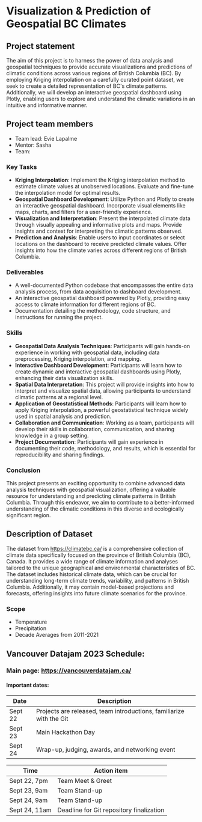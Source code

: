 # Visualization & Prediction of Geospatial BC Climates

## Project statement
The aim of this project is to harness the power of data analysis and geospatial techniques to provide accurate visualizations and predictions of climatic conditions across various regions of British Columbia (BC). By employing Kriging interpolation on a carefully curated point dataset, we seek to create a detailed representation of BC's climate patterns. Additionally, we will develop an interactive geospatial dashboard using Plotly, enabling users to explore and understand the climatic variations in an intuitive and informative manner.

## Project team members

- Team lead: Evie Lapalme
- Mentor: Sasha
- Team:

### Key Tasks
- **Kriging Interpolation**: Implement the Kriging interpolation method to estimate climate values at unobserved locations.
Evaluate and fine-tune the interpolation model for optimal results.
- **Geospatial Dashboard Development**: Utilize Python and Plotly to create an interactive geospatial dashboard.
Incorporate visual elements like maps, charts, and filters for a user-friendly experience.
- **Visualization and Interpretation**: Present the interpolated climate data through visually appealing and informative plots and maps.
Provide insights and context for interpreting the climatic patterns observed.
- **Prediction and Analysis**: Enable users to input coordinates or select locations on the dashboard to receive predicted climate values.
Offer insights into how the climate varies across different regions of British Columbia.

### Deliverables
- A well-documented Python codebase that encompasses the entire data analysis process, from data acquisition to dashboard development.
- An interactive geospatial dashboard powered by Plotly, providing easy access to climate information for different regions of BC.
- Documentation detailing the methodology, code structure, and instructions for running the project.

### Skills
- **Geospatial Data Analysis Techniques**: Participants will gain hands-on experience in working with geospatial data, including data preprocessing, Kriging interpolation, and mapping.
- **Interactive Dashboard Development**: Participants will learn how to create dynamic and interactive geospatial dashboards using Plotly, enhancing their data visualization skills.
- **Spatial Data Interpretation**: This project will provide insights into how to interpret and visualize spatial data, allowing participants to understand climatic patterns at a regional level.
- **Application of Geostatistical Methods**: Participants will learn how to apply Kriging interpolation, a powerful geostatistical technique widely used in spatial analysis and prediction.
- **Collaboration and Communication**: Working as a team, participants will develop their skills in collaboration, communication, and sharing knowledge in a group setting.
- **Project Documentation**: Participants will gain experience in documenting their code, methodology, and results, which is essential for reproducibility and sharing findings.

### Conclusion
This project presents an exciting opportunity to combine advanced data analysis techniques with geospatial visualization, offering a valuable resource for understanding and predicting climate patterns in British Columbia. Through this endeavor, we aim to contribute to a better-informed understanding of the climatic conditions in this diverse and ecologically significant region.



## Description of Dataset
The dataset from <https://climatebc.ca/> is a comprehensive collection of climate data specifically focused on the province of British Columbia (BC), Canada. It provides a wide range of climate information and analyses tailored to the unique geographical and environmental characteristics of BC. The dataset includes historical climate data, which can be crucial for understanding long-term climate trends, variability, and patterns in British Columbia. Additionally, it may contain model-based projections and forecasts, offering insights into future climate scenarios for the province.

### Scope
- Temperature
- Precipitation
- Decade Averages from 2011-2021

## Vancouver Datajam 2023 Schedule:

### Main page: https://vancouverdatajam.ca/

#### Important dates: 

| Date | Description |
| - | - |
| Sept 22 | Projects are released, team introductions, familiarize with the Git |
| Sept 23 | Main Hackathon Day |
| Sept 24 | Wrap-up, judging, awards, and networking event |

|Time| Action item|
| - | - |
| Sept 22, 7pm | Team Meet & Greet |
| Sept 23, 9am | Team Stand-up |
| Sept 24, 9am | Team Stand-up |
| Sept 24, 11am | Deadline for Git repository finalization |
